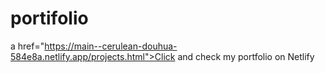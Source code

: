 # portifolio

a href="https://main--cerulean-douhua-584e8a.netlify.app/projects.html">Click  and check my portfolio on Netlify</a>
